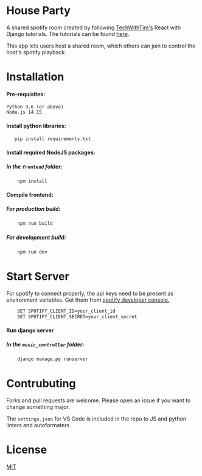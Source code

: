 # House Party

A shared spotify room created by following [TechWithTim's](https://github.com/techwithtim) React with Django tutorials.
The tutorials can be found [here](https://www.youtube.com/playlist?list=PLzMcBGfZo4-kCLWnGmK0jUBmGLaJxvi4j).

This app lets users host a shared room, which others can join to control the host's spotify playback.

# Installation

#### Pre-requisites:

    Python 3.6 (or above)
    Node.js 14.15

#### Install python libraries:

```bash
   pip install requirements.txt
```

#### Install required NodeJS packages:

##### In the `frontend` folder:

```bash
    npm install
```

#### Compile frontend:

##### For production build:

```bash
    npm run build
```

##### For development build:

```bash
    npm run dev
```

# Start Server

For spotify to connect properly, the api keys need to be present as environment variables. Get them from [spotify developer console.](https://developer.spotify.com/dashboard)

```bash
    SET SPOTIFY_CLIENT_ID=your_client_id
    SET SPOTIFY_CLIENT_SECRET=your_client_secret
```

#### Run django server

##### In the `music_controller` folder:

```bash
    django manage.py runserver
```

# Contrubuting

Forks and pull requests are welcome. Please open an issue if you want to change something major.

The `settings.json` for VS Code is included in the repo to JS and python linters and autoformaters.

# License

[MIT](LICENSE)
